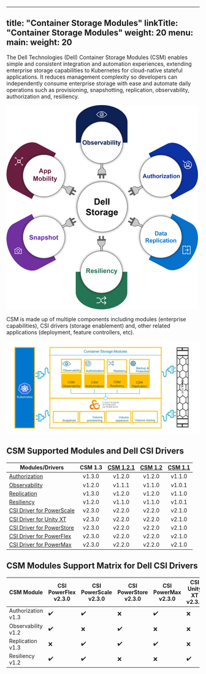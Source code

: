 
---
title: "Container Storage Modules"
linkTitle: "Container Storage Modules"
weight: 20
menu:
  main:
    weight: 20
---

The Dell Technologies (Dell) Container Storage Modules (CSM) enables simple and consistent integration and automation experiences, extending enterprise storage capabilities to Kubernetes for cloud-native stateful applications. It reduces management complexity so developers can independently consume enterprise storage with ease and automate daily operations such as provisioning, snapshotting, replication, observability, authorization and, resiliency.

<img src="csm_hexagon.png" alt="CSM Hex Diagram" width="500"/>

CSM is made up of multiple components including modules (enterprise capabilities), CSI drivers (storage enablement) and, other related applications (deployment, feature controllers, etc).

<img src="csm_diagram.jpg" alt="CSM Diagram" width="800"/>

## CSM Supported Modules and Dell CSI Drivers

| Modules/Drivers | CSM 1.3 | [CSM 1.2.1](../v1/) | [CSM 1.2](../v2/) | [CSM 1.1](../v3/) | 
| - | :-: | :-: | :-: | :-: |
| [Authorization](https://hub.docker.com/r/dellemc/csm-authorization-sidecar) | v1.3.0 | v1.2.0 | v1.2.0 | v1.1.0 |
| [Observability](https://hub.docker.com/r/dellemc/csm-topology) | v1.2.0 | v1.1.1 | v1.1.0 | v1.0.1 |
| [Replication](https://hub.docker.com/r/dellemc/dell-csi-replicator) | v1.3.0 | v1.2.0 | v1.2.0 | v1.1.0 |
| [Resiliency](https://hub.docker.com/r/dellemc/podmon) | v1.2.0 | v1.1.0 | v1.1.0 | v1.0.1 |
| [CSI Driver for PowerScale](https://hub.docker.com/r/dellemc/csi-isilon/tags) | v2.3.0 | v2.2.0 | v2.2.0 | v2.1.0 | 
| [CSI Driver for Unity XT](https://hub.docker.com/r/dellemc/csi-unity/tags) | v2.3.0 | v2.2.0 | v2.2.0 | v2.1.0 |
| [CSI Driver for PowerStore](https://hub.docker.com/r/dellemc/csi-powerstore/tags) | v2.3.0 | v2.2.0 | v2.2.0| v2.1.0 |
| [CSI Driver for PowerFlex](https://hub.docker.com/r/dellemc/csi-vxflexos/tags) | v2.3.0 | v2.2.0 | v2.2.0 | v2.1.0 |
| [CSI Driver for PowerMax](https://hub.docker.com/r/dellemc/csi-powermax/tags) | v2.3.0 | v2.2.0 | v2.2.0 | v2.1.0 |

## CSM Modules Support Matrix for Dell CSI Drivers 

| CSM Module        | CSI PowerFlex v2.3.0 | CSI PowerScale v2.3.0 | CSI PowerStore v2.3.0 | CSI PowerMax v2.3.0 | CSI Unity XT v2.3.0    |
| ----------------- | -------------- | --------------- | --------------- | ------------- | --------------- |
| Authorization v1.3| ✔️              | ✔️               | ❌              | ✔️             | ❌            |
| Observability v1.2| ✔️              | ❌              | ✔️               | ❌            | ❌            |
| Replication   v1.3| ❌             | ✔️              | ✔️               | ✔️             | ❌            |
| Resiliency     v1.2| ✔️              | ✔️              | ❌              | ❌            | ✔️             |
